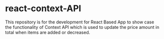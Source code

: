 # react-context-API

This repository is for the development for React Based App to show case the functionality of Context API which is used to update the price amount in total when items are added or decreased.
